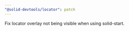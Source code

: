 ```yaml
---
"@solid-devtools/locator": patch
---
```


Fix locator overlay not being visible when using solid-start.
